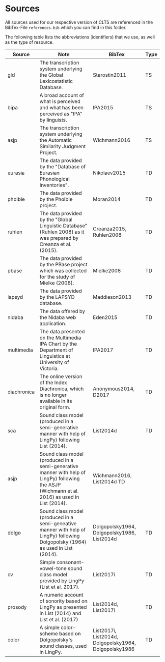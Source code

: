 # Sources

All sources used for our respective version of CLTS are referenced in the BibTex-File `references.bib` which you can find in this folder.

The following table lists the abbreviations (identifiers) that we use, as well as the type of resource.

Source      | Note                                                                                                             | BibTex                  | Type
---         | ---                                                                                                              | ---                     | ---
gld         | The transcription system underlying the Global Lexicostatistic Database.                                         | Starostin2011           | TS
bipa        | A broad account of what is perceived and what has been perceived as "IPA" by linguists.                          | IPA2015                 | TS
asjp        | The transcription system underlying the Automatic Similarity Judgment Project.                                   | Wichmann2016            | TS
eurasia     | The data provided by the "Database of Eurasian Phonological Inventories".                                        | Nikolaev2015            | TD
phoible     | The data provided by the Phoible project.                                                                        | Moran2014               | TD
ruhlen      | The data provided by the "Global Linguistic Database" (Ruhlen 2008) as it was prepared by Creanza et al. (2015). | Creanza2015, Ruhlen2008 | TD
pbase       | The data provided by the PBase project which was collected for the study of Mielke (2008).                       | Mielke2008              | TD
lapsyd      | The data provided by the LAPSYD database.                                                                        | Maddieson2013           | TD
nidaba      | The data offered by the Nidaba web application.                                                                  | Eden2015                | TD
multimedia  | The data presented on the Multimedia IPA Chart by the Department of Linguistics at University of Victoria.       | IPA2017                 | TD
diachronica | The online version of the Index Diachronica, which is no longer available in its original form.                  | Anonymous2014, D2017    | TD
sca | Sound class model (produced in a semi-generative manner with help of LingPy) following List (2014). | List2014d | TD
asjp | Sound class model (produced in a semi-generative manner with help of LingPy) following the ASJP (Wichmann et al. 2016) as used in List (2014). | Wichmann2016, List2014d TD
dolgo | Sound class model (produced in a semi-geneative manner with help of LingPy) following Dolgopolsky (1964) as used in List (2014). | Dolgopolsky1964, Dolgopolsky1986, List2014d |TD
cv | Simple consonant-vowel-tone sound class model provided by LingPy (List et al. 2017). | List2017i | TD
prosody | A numeric account of sonority based on LingPy as presented in List (2014) and List et al. (2017) | List2014d, List2017i | TD
color | A simple color-scheme based on Dolgopolsky's sound classes, used in LingPy. | List2017i, List2014d, Dolgopolsky1964, Dolgopolsky1986 | TD
